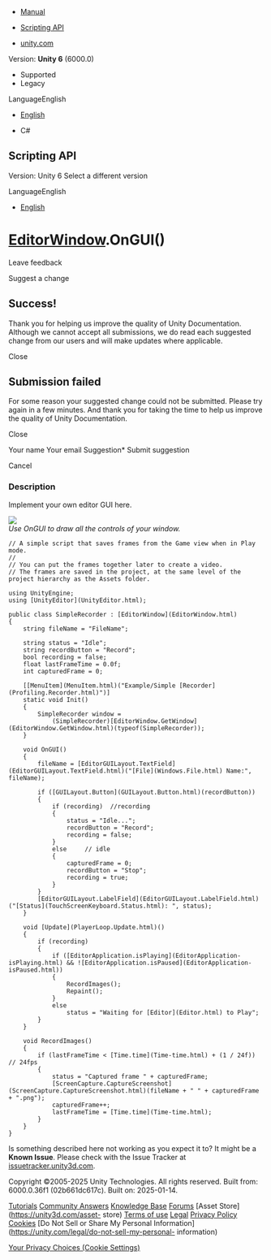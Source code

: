 [ ]()

  * [Manual](../Manual/index.html)
  * [Scripting API](../ScriptReference/index.html)

  * [unity.com](https://unity.com/)

Version: **Unity 6** (6000.0)

  * Supported
  * Legacy

LanguageEnglish

  * [English]()

  * C#

[ ](https://docs.unity3d.com)

## Scripting API

Version: Unity 6 Select a different version

LanguageEnglish

  * [English]()

#  [EditorWindow](EditorWindow.html).OnGUI()

Leave feedback

Suggest a change

## Success!

Thank you for helping us improve the quality of Unity Documentation. Although
we cannot accept all submissions, we do read each suggested change from our
users and will make updates where applicable.

Close

## Submission failed

For some reason your suggested change could not be submitted. Please <a>try
again</a> in a few minutes. And thank you for taking the time to help us
improve the quality of Unity Documentation.

Close

Your name Your email Suggestion* Submit suggestion

Cancel

[ ]()

### Description

Implement your own editor GUI here.

![](../StaticFiles/ScriptRefImages/SimpleRecorder.png)  
_Use OnGUI to draw all the controls of your window._

    
    
    // A simple script that saves frames from the Game view when in Play mode.
    //
    // You can put the frames together later to create a video.
    // The frames are saved in the project, at the same level of the project hierarchy as the Assets folder.  
      
    using UnityEngine;
    using [UnityEditor](UnityEditor.html);  
      
    public class SimpleRecorder : [EditorWindow](EditorWindow.html)
    {
        string fileName = "FileName";  
      
        string status = "Idle";
        string recordButton = "Record";
        bool recording = false;
        float lastFrameTime = 0.0f;
        int capturedFrame = 0;  
      
        [[MenuItem](MenuItem.html)("Example/Simple [Recorder](Profiling.Recorder.html)")]
        static void Init()
        {
            SimpleRecorder window =
                (SimpleRecorder)[EditorWindow.GetWindow](EditorWindow.GetWindow.html)(typeof(SimpleRecorder));
        }  
      
        void OnGUI()
        {
            fileName = [EditorGUILayout.TextField](EditorGUILayout.TextField.html)("[File](Windows.File.html) Name:", fileName);  
      
            if ([GUILayout.Button](GUILayout.Button.html)(recordButton))
            {
                if (recording)  //recording
                {
                    status = "Idle...";
                    recordButton = "Record";
                    recording = false;
                }
                else     // idle
                {
                    capturedFrame = 0;
                    recordButton = "Stop";
                    recording = true;
                }
            }
            [EditorGUILayout.LabelField](EditorGUILayout.LabelField.html)("[Status](TouchScreenKeyboard.Status.html): ", status);
        }  
      
        void [Update](PlayerLoop.Update.html)()
        {
            if (recording)
            {
                if ([EditorApplication.isPlaying](EditorApplication-isPlaying.html) && ![EditorApplication.isPaused](EditorApplication-isPaused.html))
                {
                    RecordImages();
                    Repaint();
                }
                else
                    status = "Waiting for [Editor](Editor.html) to Play";
            }
        }  
      
        void RecordImages()
        {
            if (lastFrameTime < [Time.time](Time-time.html) + (1 / 24f)) // 24fps
            {
                status = "Captured frame " + capturedFrame;
                [ScreenCapture.CaptureScreenshot](ScreenCapture.CaptureScreenshot.html)(fileName + " " + capturedFrame + ".png");
                capturedFrame++;
                lastFrameTime = [Time.time](Time-time.html);
            }
        }
    }
    

Is something described here not working as you expect it to? It might be a
**Known Issue**. Please check with the Issue Tracker at
[issuetracker.unity3d.com](https://issuetracker.unity3d.com).

Copyright ©2005-2025 Unity Technologies. All rights reserved. Built from:
6000.0.36f1 (02b661dc617c). Built on: 2025-01-14.

[Tutorials](https://unity3d.com/learn) [Community
Answers](https://answers.unity3d.com) [Knowledge
Base](https://support.unity3d.com/hc/en-us)
[Forums](https://forum.unity3d.com) [Asset Store](https://unity3d.com/asset-
store) [Terms of use](https://docs.unity3d.com/Manual/TermsOfUse.html)
[Legal](https://unity.com/legal) [Privacy
Policy](https://unity.com/legal/privacy-policy)
[Cookies](https://unity.com/legal/cookie-policy) [Do Not Sell or Share My
Personal Information](https://unity.com/legal/do-not-sell-my-personal-
information)

[Your Privacy Choices (Cookie Settings)](javascript:void\(0\);)

